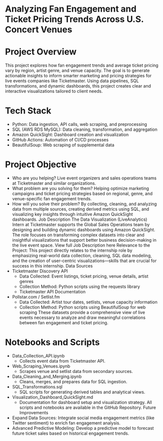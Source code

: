 # Analyzing Fan Engagement and Ticket Pricing Trends Across U.S. Concert Venues

# Project Overview
This project explores how fan engagement trends and average ticket pricing vary by region, artist genre, and venue capacity. The goal is to generate actionable insights to inform smarter marketing and pricing strategies for live events companies like Ticketmaster. Using data pipelines, SQL transformations, and dynamic dashboards, this project creates clear and interactive visualizations tailored to client needs.
# Tech Stack
* Python: Data ingestion, API calls, web scraping, and preprocessing
* SQL (AWS RDS MySQL): Data cleaning, transformation, and aggregation
* Amazon QuickSight: Dashboard creation and visualization
* GitHub Actions: Automation of CI/CD processes
* BeautifulSoup: Web scraping of supplemental data
# Project Objective
* Who are you helping? Live event organizers and sales operations teams at Ticketmaster and similar organizations.
* What problem are you solving for them? Helping optimize marketing campaigns and ticket pricing strategies based on regional, genre, and venue-specific fan engagement trends.
* How will you solve their problem? By collecting, cleaning, and analyzing data from multiple sources, creating derived metrics using SQL, and visualizing key insights through intuitive Amazon QuickSight dashboards.
Job Description
The Data Visualization (LiveAnalytics) Intern at Ticketmaster supports the Global Sales Operations team by designing and building dynamic dashboards using Amazon QuickSight. The role focuses on transforming complex datasets into clear and insightful visualizations that support better business decision-making in the live event space. View full Job Description here
Relevance to the Project: This project directly relates to the internship role by emphasizing real-world data collection, cleaning, SQL data modeling, and the creation of user-centric visualizations—skills that are crucial for success in this internship.
Data Sources
* Ticketmaster Discovery API
    * Data Collected: Event listings, ticket pricing, venue details, artist genres
    * Collection Method: Python scripts using the requests library
    * Ticketmaster API Documentation
* Pollstar.com / Setlist.fm
    * Data Collected: Artist tour dates, setlists, venue capacity information
    * Collection Method: Python scripts using BeautifulSoup for web scraping
These datasets provide a comprehensive view of live events necessary to analyze and draw meaningful correlations between fan engagement and ticket pricing.
# Notebooks and Scripts
* Data_Collection_API.ipynb
    * Collects event data from Ticketmaster API.
* Web_Scraping_Venues.ipynb
    * Scrapes venue and setlist data from secondary sources.
* Data_Cleaning_and_Merging.ipynb
    * Cleans, merges, and prepares data for SQL ingestion.
* SQL_Transformations.sql
    * SQL scripts for generating derived tables and analytical views.
* Visualization_Dashboard_QuickSight.md
    * Documentation for dashboard setup and visualization strategy.
All scripts and notebooks are available in the GitHub Repository.
Future Improvements
* Expand Data Sources: Integrate social media engagement metrics (like Twitter sentiment) to enrich fan engagement analysis.
* Advanced Predictive Modeling: Develop a predictive model to forecast future ticket sales based on historical engagement trends.
